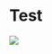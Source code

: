 # Test

<a href="https://portal.azure.com/#create/Microsoft.Template/uri/https%3A%2F%2Fraw.githubusercontent.com%2FPierre-Chesne%2FQuickStart-WindowsVirtualDesktop%2Fmaster%2Fazuredeploy.json" target="_blank"><img src="http://azuredeploy.net/deploybutton.png"/></a>
